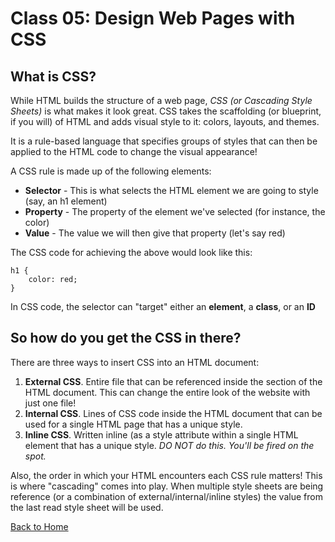# Class 05: Design Web Pages with CSS

## What is CSS?

While HTML builds the structure of a web page, *CSS (or Cascading Style Sheets)* is what makes it look great. CSS takes the scaffolding (or blueprint, if you will) of HTML and adds visual style to it: colors, layouts, and themes. 

It is a rule-based language that specifies groups of styles that can then be applied to the HTML code to change the visual appearance!

A CSS rule is made up of the following elements:
- **Selector** - This is what selects the HTML element we are going to style (say, an h1 element)
- **Property** - The property of the element we've selected (for instance, the color)
- **Value** - The value we will then give that property (let's say red)

The CSS code for achieving the above would look like this:
```
h1 {
    color: red;
}
```

In CSS code, the selector can "target" either an **element**, a **class**, or an **ID**

## So how do you get the CSS in there?

There are three ways to insert CSS into an HTML document:
1. **External CSS**. Entire file that can be referenced inside the <head> section of the HTML document. This can change the entire look of the website with just one file!
2. **Internal CSS**. Lines of CSS code inside the HTML document that can be used for a single HTML page that has a unique style.
3. **Inline CSS**. Written inline (as a style attribute within a single HTML element that has a unique style. *DO NOT do this. You'll be fired on the spot.*

Also, the order in which your HTML encounters each CSS rule matters! This is where "cascading" comes into play. When multiple style sheets are being reference (or a combination of external/internal/inline styles) the value from the last read style sheet will be used.

[Back to Home](README.md)